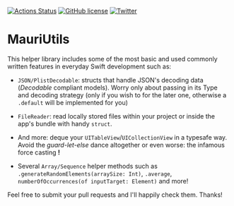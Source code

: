 [![Actions Status](https://github.com/SwiftDocOrg/DocTest/workflows/CI/badge.svg)](https://github.com/SwiftDocOrg/DocTest/actions)
[![GitHub license](https://img.shields.io/github/license/mchirino89/MauriNet?style=flat-square)](https://github.com/mchirino89/MauriNet/blob/main/LICENSE)
[![Twitter](https://img.shields.io/twitter/url?url=https%3A%2F%2Ftwitter.com%2FChirino89M)](https://twitter.com/intent/tweet?text=Wow:&url=https%3A%2F%2Fgithub.com%2Fmchirino89%2FMauriNet)

# MauriUtils

This helper library includes some of the most basic and used commonly written features in everyday Swift development such as:

- `JSON/PlistDecodable`: structs that handle JSON's decoding data (_Decodable_ compliant models). Worry only about passing in its Type and decoding strategy (only if you wish to for the later one, otherwise a `.default` will be implemented for you)

- `FileReader`: read locally stored files within your project or inside the app's bundle with handy `struct`.

- And more: deque your `UITableView`/`UICollectionView` in a typesafe way. Avoid the _guard-let-else_ dance altogether or even worse: the infamous force casting **!**

- Several `Array/Sequence` helper methods such as `.generateRandomElements(arraySize: Int)`, `.average`, `numberOfOccurrences(of inputTarget: Element)` and more!

Feel free to submit your pull requests and I'll happily check them. Thanks!
